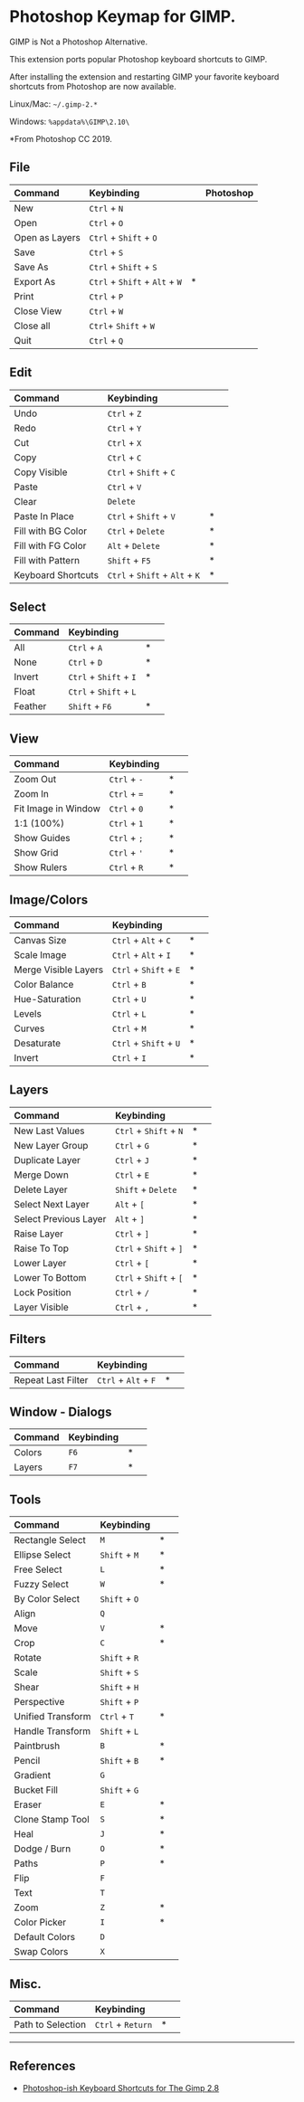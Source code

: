 # Photoshop Keymap for GIMP.

GIMP is Not a Photoshop Alternative.

This extension ports popular Photoshop keyboard shortcuts to GIMP.

After installing the extension and restarting GIMP your favorite keyboard shortcuts from Photoshop are now available.

Linux/Mac: `~/.gimp-2.*`

Windows: `%appdata%\GIMP\2.10\`

*From Photoshop CC 2019.

## File
| Command        | Keybinding                     |   | Photoshop |
|:---------------|:-------------------------------|---|-----------|
| New            | `Ctrl` + `N`                   |   |           |
| Open           | `Ctrl` + `O`                   |   |           |
| Open as Layers | `Ctrl` + `Shift` + `O`         |   |           |
| Save           | `Ctrl` + `S`                   |   |           |
| Save As        | `Ctrl` + `Shift` + `S`         |   |           |
| Export As      | `Ctrl` + `Shift` + `Alt` + `W` | * |           |
| Print          | `Ctrl` + `P`                   |   |           |
| Close View     | `Ctrl` + `W`                   |   |           |
| Close all      | `Ctrl`+ `Shift` + `W`          |   |           |
| Quit           | `Ctrl` + `Q`                   |   |           |

## Edit
| Command            | Keybinding                     |   |  |
|:-------------------|:-------------------------------|---|--|
| Undo               | `Ctrl` + `Z`                   |   |  |
| Redo               | `Ctrl` + `Y`                   |   |  |
| Cut                | `Ctrl` + `X`                   |   |  |
| Copy               | `Ctrl` + `C`                   |   |  |
| Copy Visible       | `Ctrl` + `Shift` + `C`         |   |  |
| Paste              | `Ctrl` + `V`                   |   |  |
| Clear              | `Delete`                       |   |  |
| Paste In Place     | `Ctrl` + `Shift` + `V`         | * |  |
| Fill with BG Color | `Ctrl` + `Delete`              | * |  |
| Fill with FG Color | `Alt` + `Delete`               | * |  |
| Fill with Pattern  | `Shift` + `F5`                 | * |  |
| Keyboard Shortcuts | `Ctrl` + `Shift` + `Alt` + `K` | * |  |

## Select
| Command | Keybinding             |   |  |
|:--------|:-----------------------|---|--|
| All     | `Ctrl` + `A`           | * |  |
| None    | `Ctrl` + `D`           | * |  |
| Invert  | `Ctrl` + `Shift` + `I` | * |  |
| Float   | `Ctrl` + `Shift` + `L` |   |  |
| Feather | `Shift` + `F6`         | * |  |

## View
| Command             | Keybinding   |   |  |
|:--------------------|:-------------|---|--|
| Zoom Out            | `Ctrl` + `-` | * |  |
| Zoom In             | `Ctrl` + `=` | * |  |
| Fit Image in Window | `Ctrl` + `0` | * |  |
| 1:1 (100%)          | `Ctrl` + `1` | * |  |
| Show Guides         | `Ctrl` + `;` | * |  |
| Show Grid           | `Ctrl` + `'` | * |  |
| Show Rulers         | `Ctrl` + `R` | * |  |

## Image/Colors
| Command              | Keybinding             |   |  |
|:---------------------|:-----------------------|---|--|
| Canvas Size          | `Ctrl` + `Alt` + `C`   | * |  |
| Scale Image          | `Ctrl` + `Alt` + `I`   | * |  |
| Merge Visible Layers | `Ctrl` + `Shift` + `E` | * |  |
| Color Balance        | `Ctrl` + `B`           | * |  |
| Hue-Saturation       | `Ctrl` + `U`           | * |  |
| Levels               | `Ctrl` + `L`           | * |  |
| Curves               | `Ctrl` + `M`           | * |  |
| Desaturate           | `Ctrl` + `Shift` + `U` | * |  |
| Invert               | `Ctrl` + `I`           | * |  |

## Layers
| Command               | Keybinding             |   |  |
|:----------------------|:-----------------------|---|--|
| New Last Values       | `Ctrl` + `Shift` + `N` | * |  |
| New Layer Group       | `Ctrl` + `G`           | * |  |
| Duplicate Layer       | `Ctrl` + `J`           | * |  |
| Merge Down            | `Ctrl` + `E`           | * |  |
| Delete Layer          | `Shift` + `Delete`     | * |  |
| Select Next Layer     | `Alt` + `[`            | * |  |
| Select Previous Layer | `Alt` + `]`            | * |  |
| Raise Layer           | `Ctrl` + `]`           | * |  |
| Raise To Top          | `Ctrl` + `Shift` + `]` | * |  |
| Lower Layer           | `Ctrl` + `[`           | * |  |
| Lower To Bottom       | `Ctrl` + `Shift` + `[` | * |  |
| Lock Position         | `Ctrl` + `/`           | * |  |
| Layer Visible         | `Ctrl` + `,`           | * |  |


## Filters
| Command            | Keybinding           |   |  |
|:-------------------|:---------------------|---|--|
| Repeat Last Filter | `Ctrl` + `Alt` + `F` | * |  |

## Window - Dialogs
| Command | Keybinding |   |  |
|---------|:-----------|:--|--|
| Colors  | `F6`       | * |  |
| Layers  | `F7`       | * |  |

## Tools
| Command           | Keybinding    |   |  |
|:------------------|:--------------|---|--|
| Rectangle Select  | `M`           | * |  |
| Ellipse Select    | `Shift` + `M` | * |  |
| Free Select       | `L`           | * |  |
| Fuzzy Select      | `W`           | * |  |
| By Color Select   | `Shift` + `O` |   |  |
| Align             | `Q`           |   |  |
| Move              | `V`           | * |  |
| Crop              | `C`           | * |  |
| Rotate            | `Shift` + `R` |   |  |
| Scale             | `Shift` + `S` |   |  |
| Shear             | `Shift` + `H` |   |  |
| Perspective       | `Shift` + `P` |   |  |
| Unified Transform | `Ctrl` + `T`  | * |  |
| Handle Transform  | `Shift` + `L` |   |  |
| Paintbrush        | `B`           | * |  |
| Pencil            | `Shift` + `B` | * |  |
| Gradient          | `G`           |   |  |
| Bucket Fill       | `Shift` + `G` |   |  |
| Eraser            | `E`           | * |  |
| Clone Stamp Tool  | `S`           | * |  |
| Heal              | `J`           | * |  |
| Dodge / Burn      | `O`           | * |  |
| Paths             | `P`           | * |  |
| Flip              | `F`           |   |  |
| Text              | `T`           |   |  |
| Zoom              | `Z`           | * |  |
| Color Picker      | `I`           | * |  |
| Default Colors    | `D`           |   |  |
| Swap Colors       | `X`           |   |  |

## Misc.
| Command           | Keybinding        |   |  |
|:------------------|:------------------|---|--|
| Path to Selection | `Ctrl` + `Return` | * |  |

---

## References

- [Photoshop-ish Keyboard Shortcuts for The Gimp 2.8](http://epierce.freeshell.org/gimp/gimp_ps.php)